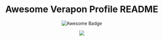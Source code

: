 <h1 align="center">Awesome Verapon Profile README</h1>
<div align="center">
<img src="https://cdn.rawgit.com/sindresorhus/awesome/d7305f38d29fed78fa85652e3a63e154dd8e8829/media/badge.svg" alt="Awesome Badge" href="www.facebook.com"></img>



<img src="https://raw.githubusercontent.com/saadeghi/saadeghi/master/dino.gif"></img>